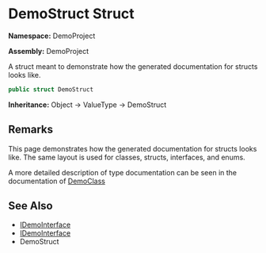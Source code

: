 # DemoStruct Struct

**Namespace:** DemoProject

**Assembly:** DemoProject

A struct meant to demonstrate how the generated documentation for structs looks like.

```csharp
public struct DemoStruct
```

**Inheritance:** Object → ValueType → DemoStruct

## Remarks

This page demonstrates how the generated documentation for structs looks like. The same layout is used for classes, structs, interfaces, and enums.

A more detailed description of type documentation can be seen in the documentation of [DemoClass](../DemoClass/DemoClass.md)

## See Also

- [IDemoInterface](../IDemoInterface/IDemoInterface.md)
- [IDemoInterface](../IDemoInterface/IDemoInterface.md)
- DemoStruct
